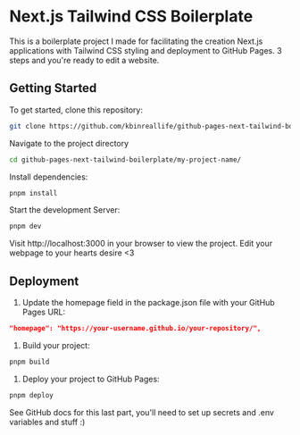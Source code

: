 # Next.js Tailwind CSS Boilerplate

This is a boilerplate project I made for facilitating the creation Next.js applications with Tailwind CSS styling and deployment to GitHub Pages. 3 steps and you're ready to edit a website.

## Getting Started

To get started, clone this repository:

```bash
git clone https://github.com/kbinreallife/github-pages-next-tailwind-boilerplate.git
```

Navigate to the project directory

```bash
cd github-pages-next-tailwind-boilerplate/my-project-name/
```

Install dependencies:

```bash
pnpm install
```

Start the development Server:

```bash
pnpm dev
```

Visit http://localhost:3000 in your browser to view the project.
Edit your webpage to your hearts desire <3

## Deployment

1. Update the homepage field in the package.json file with your GitHub Pages URL:

```json
"homepage": "https://your-username.github.io/your-repository/",
```

1. Build your project:

```bash
pnpm build
```

1. Deploy your project to GitHub Pages:

```bash
pnpm deploy
```
See GitHub docs for this last part, you'll need to set up secrets and .env variables and stuff :)
